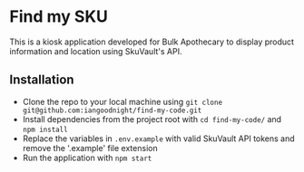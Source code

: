 # Find my SKU

This is a kiosk application developed for Bulk Apothecary to display product information and location using SkuVault's API.

## Installation

- Clone the repo to your local machine using `git clone git@github.com:iangoodnight/find-my-code.git`
- Install dependencies from the project root with `cd find-my-code/` and `npm install`
- Replace the variables in `.env.example` with valid SkuVault API tokens and remove the '.example' file extension
- Run the application with `npm start`
